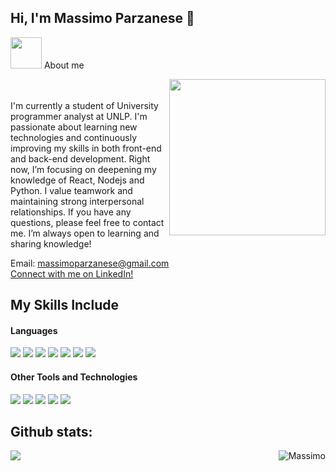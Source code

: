 ## Hi, I'm Massimo Parzanese 👋


<picture><img src = "https://github.com/7oSkaaa/7oSkaaa/blob/main/Images/about_me.gif?raw=true" width = 50px></picture> About me

<picture> <img align="right" src="https://github.com/7oSkaaa/7oSkaaa/blob/main/Images/Right_Side.gif?raw=true" width = 250px></picture>

<br><br>
I'm currently a student of University programmer analyst at UNLP. I'm passionate about learning new technologies and continuously improving my skills in both front-end and back-end development. Right now, I’m focusing on deepening my knowledge of React, Nodejs and Python. I value teamwork and maintaining strong interpersonal relationships.
If you have any questions, please feel free to contact me. I’m always open to learning and sharing knowledge!

Email: massimoparzanese@gmail.com
<br>
<a href="https://www.linkedin.com/in/massimo-parzanese-b05509344/" target="_blank" rel="noopener noreferrer">
  Connect with me on LinkedIn!
</a>

## My Skills Include

<h4> Languages </h4>
<span> 
  <img src="https://img.shields.io/badge/HTML5-E34F26?style=for-the-badge&logo=html5&logoColor=white">
  <img src="https://img.shields.io/badge/CSS3-1572B6?style=for-the-badge&logo=css3&logoColor=white">
  <img src="https://img.shields.io/badge/JavaScript-F7DF1E?style=for-the-badge&logo=javascript&logoColor=black">
  <img src="https://img.shields.io/badge/Java-ED8B00?style=for-the-badge&logo=java&logoColor=white">
  <img src="https://img.shields.io/badge/python-3670A0?style=for-the-badge&logo=python&logoColor=ffdd54">
  <img src="https://img.shields.io/badge/node.js-6DA55F?style=for-the-badge&logo=node.js&logoColor=white">
  <img src="https://img.shields.io/badge/react-%2320232a.svg?style=for-the-badge&logo=react&logoColor=%2361DAFB">

</span>

<h4> Other Tools and Technologies </h4>
<span>
  <img src="https://img.shields.io/badge/Git-F05032?style=for-the-badge&logo=git&logoColor=white">
  <img src="https://img.shields.io/badge/figma-%231572B6.svg?style=for-the-badge&logo=figma&logoColor=white"> 
  <img src="https://img.shields.io/badge/Notion-%23000000.svg?style=for-the-badge&logo=notion&logoColor=white">
  <img src="https://img.shields.io/badge/MySQL-00000F?style=for-the-badge&logo=mysql&logoColor=white">
  <img src=https://img.shields.io/badge/tailwindcss-%2338B2AC.svg?style=for-the-badge&logo=tailwind-css&logoColor=white>
</span>

<h2>Github stats:</h2> 

[![](https://github-readme-stats.vercel.app/api?username=massimoparzanese&show_icons=true&theme=tokyonight&hide_border=true&locale=en)](https://github.com/massimoparzanese)
<img align="right" src="https://github-readme-stats.vercel.app/api/top-langs?username=massimoparzanese&show_icons=true&locale=en&layout=compact&theme=tokyonight" alt="Massimo" />
</div>
